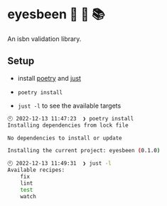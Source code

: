 # eyesbeen 👀 🐝 📚

An isbn validation library.

## Setup

* install [poetry] and [just]

* `poetry install`

* `just -l` to see the available targets


```bash
🕙 2022-12-13 11:47:23  ❯ poetry install
Installing dependencies from lock file

No dependencies to install or update

Installing the current project: eyesbeen (0.1.0)

🕙 2022-12-13 11:49:31  ❯ just -l
Available recipes:
    fix
    lint
    test
    watch
```

[poetry]: https://python-poetry.org/docs/#installation
[just]: https://github.com/casey/just#installation